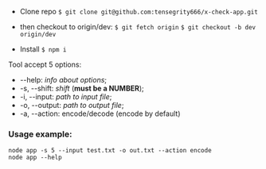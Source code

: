 - Clone repo
`$ git clone git@github.com:tensegrity666/x-check-app.git`

- then checkout to origin/dev:
`$ git fetch origin`
`$ git checkout -b dev origin/dev`

- Install
`$ npm i`

Tool accept 5 options:
- --help: _info about options_;
- -s, --shift: _shift_ (__must be a NUMBER__);
- -i, --input: _path to input file_;
- -o, --output: _path to output file_;
- -a, --action: encode/decode (encode by default)

### Usage example:
`node app -s 5 --input test.txt -o out.txt --action encode`<br>
`node app --help`

